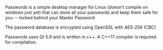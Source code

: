 Passwords is a simple desktop manager for Linux (doesn't compile on windows just yet) that can store all your passwords and keep them safe for you -- locked behind your Master Password

The password database is encrypted using OpenSSL with AES-256 (CBC)

Passwords uses Qt 5.9 and is written in c++. A C++17 compiler is required for compilation.
